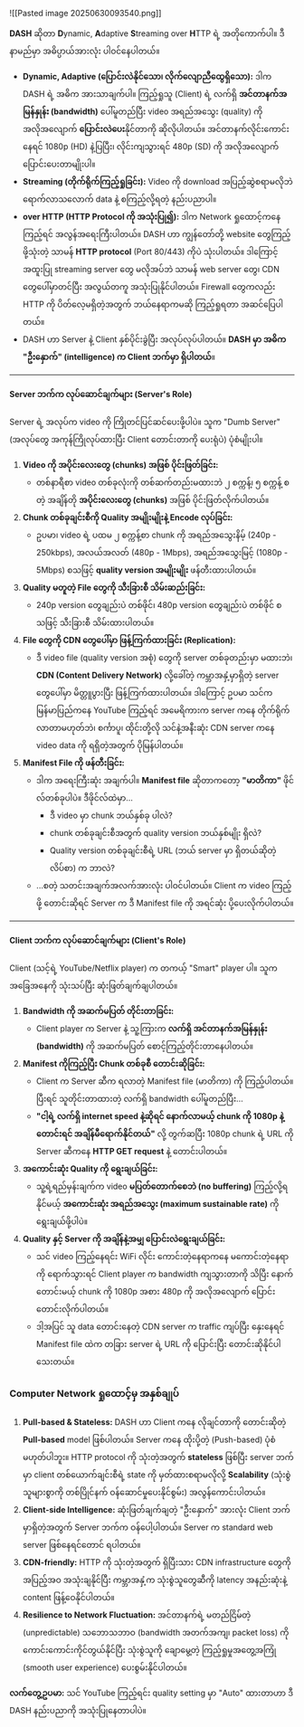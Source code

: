 ![[Pasted image 20250630093540.png]]

**DASH** ဆိုတာ **D**ynamic, **A**daptive **S**treaming over **H**TTP ရဲ့ အတိုကောက်ပါ။ ဒီနာမည်မှာ အဓိပ္ပာယ်အားလုံး ပါဝင်နေပါတယ်။

*   **Dynamic, Adaptive (ပြောင်းလဲနိုင်သော၊ လိုက်လျောညီထွေရှိသော):** ဒါက DASH ရဲ့ အဓိက အားသာချက်ပါ။ ကြည့်ရှုသူ (Client) ရဲ့ လက်ရှိ **အင်တာနက်အမြန်နှုန်း (bandwidth)** ပေါ်မူတည်ပြီး video အရည်အသွေး (quality) ကို အလိုအလျောက် **ပြောင်းလဲပေး**နိုင်တာကို ဆိုလိုပါတယ်။ အင်တာနက်လိုင်းကောင်းနေရင် 1080p (HD) နဲ့ပြပြီး၊ လိုင်းကျသွားရင် 480p (SD) ကို အလိုအလျောက် ပြောင်းပေးတာမျိုးပါ။
*   **Streaming (တိုက်ရိုက်ကြည့်ရှုခြင်း):** Video ကို download အပြည့်ဆွဲစရာမလိုဘဲ ရောက်လာသလောက် data နဲ့ စကြည့်လို့ရတဲ့ နည်းပညာပါ။
*   **over HTTP (HTTP Protocol ကို အသုံးပြု၍):** ဒါက Network ရှုထောင့်ကနေကြည့်ရင် အလွန်အရေးကြီးပါတယ်။ DASH ဟာ ကျွန်တော်တို့ website တွေကြည့်ဖို့သုံးတဲ့ သာမန် **HTTP protocol** (Port 80/443) ကိုပဲ သုံးပါတယ်။ ဒါကြောင့် အထူးပြု streaming server တွေ မလိုအပ်ဘဲ သာမန် web server တွေ၊ CDN တွေပေါ်မှာတင်ပြီး အလွယ်တကူ အသုံးပြုနိုင်ပါတယ်။ Firewall တွေကလည်း HTTP ကို ပိတ်လေ့မရှိတဲ့အတွက် ဘယ်နေရာကမဆို ကြည့်ရှုရတာ အဆင်ပြေပါတယ်။
* DASH ဟာ Server နဲ့ Client နှစ်ပိုင်းခွဲပြီး အလုပ်လုပ်ပါတယ်။ **DASH မှာ အဓိက "ဦးနှောက်" (intelligence) က Client ဘက်မှာ ရှိပါတယ်**။

---
#### Server ဘက်က လုပ်ဆောင်ချက်များ (Server's Role)

Server ရဲ့ အလုပ်က video ကို ကြိုတင်ပြင်ဆင်ပေးဖို့ပါပဲ။ သူက "Dumb Server" (အလုပ်တွေ အကုန်ကြိုလုပ်ထားပြီး Client တောင်းတာကို ပေးရုံပဲ) ပုံစံမျိုးပါ။

1.  **Video ကို အပိုင်းလေးတွေ (chunks) အဖြစ် ပိုင်းဖြတ်ခြင်း:**
    *   တစ်နာရီစာ video တစ်ခုလုံးကို တစ်ဆက်တည်းမထားဘဲ ၂ စက္ကန့်၊ ၅ စက္ကန့် စတဲ့ အချိန်တို **အပိုင်းလေးတွေ (chunks)** အဖြစ် ပိုင်းဖြတ်လိုက်ပါတယ်။
2.  **Chunk တစ်ခုချင်းစီကို Quality အမျိုးမျိုးနဲ့ Encode လုပ်ခြင်း:**
    *   ဥပမာ၊ video ရဲ့ ပထမ ၂ စက္ကန့်စာ chunk ကို အရည်အသွေးနိမ့် (240p - 250kbps), အလယ်အလတ် (480p - 1Mbps), အရည်အသွေးမြင့် (1080p - 5Mbps) စသဖြင့် **quality version အမျိုးမျိုး** ဖန်တီးထားပါတယ်။
3.  **Quality မတူတဲ့ File တွေကို သီးခြားစီ သိမ်းဆည်းခြင်း:**
    *   240p version တွေချည်းပဲ တစ်ဖိုင်၊ 480p version တွေချည်းပဲ တစ်ဖိုင် စသဖြင့် သီးခြားစီ သိမ်းထားပါတယ်။
4.  **File တွေကို CDN တွေပေါ်မှာ ဖြန့်ကြက်ထားခြင်း (Replication):**
    *   ဒီ video file (quality version အစုံ) တွေကို server တစ်ခုတည်းမှာ မထားဘဲ၊ **CDN (Content Delivery Network)** လို့ခေါ်တဲ့ ကမ္ဘာအနှံ့မှာရှိတဲ့ server တွေပေါ်မှာ မိတ္တူပွားပြီး ဖြန့်ကြက်ထားပါတယ်။ ဒါကြောင့် ဥပမာ သင်က မြန်မာပြည်ကနေ YouTube ကြည့်ရင် အမေရိကားက server ကနေ တိုက်ရိုက်လာတာမဟုတ်ဘဲ၊ စင်္ကာပူ၊ ထိုင်းတို့လို သင်နဲ့အနီးဆုံး CDN server ကနေ video data ကို ရရှိတဲ့အတွက် ပိုမြန်ပါတယ်။
5.  **Manifest File ကို ဖန်တီးခြင်း:**
    *   ဒါက အရေးကြီးဆုံး အချက်ပါ။ **Manifest file** ဆိုတာကတော့ **"မာတိကာ"** ဖိုင်လ်တစ်ခုပါပဲ။ ဒီဖိုင်လ်ထဲမှာ...
        *   ဒီ video မှာ chunk ဘယ်နှစ်ခု ပါလဲ?
        *   chunk တစ်ခုချင်းစီအတွက် quality version ဘယ်နှစ်မျိုး ရှိလဲ?
        *   Quality version တစ်ခုချင်းစီရဲ့ URL (ဘယ် server မှာ ရှိတယ်ဆိုတဲ့ လိပ်စာ) က ဘာလဲ?
    *   ...စတဲ့ သတင်းအချက်အလက်အားလုံး ပါဝင်ပါတယ်။ Client က video ကြည့်ဖို့ တောင်းဆိုရင် Server က ဒီ Manifest file ကို အရင်ဆုံး ပို့ပေးလိုက်ပါတယ်။

---

#### Client ဘက်က လုပ်ဆောင်ချက်များ (Client's Role)

Client (သင့်ရဲ့ YouTube/Netflix player) က တကယ့် "Smart" player ပါ။ သူက အခြေအနေကို သုံးသပ်ပြီး ဆုံးဖြတ်ချက်ချပါတယ်။

1.  **Bandwidth ကို အဆက်မပြတ် တိုင်းတာခြင်း:**
    *   Client player က Server နဲ့ သူ့ကြားက **လက်ရှိ အင်တာနက်အမြန်နှုန်း (bandwidth)** ကို အဆက်မပြတ် စောင့်ကြည့်တိုင်းတာနေပါတယ်။
2.  **Manifest ကိုကြည့်ပြီး Chunk တစ်ခုစီ တောင်းဆိုခြင်း:**
    *   Client က Server ဆီက ရလာတဲ့ Manifest file (မာတိကာ) ကို ကြည့်ပါတယ်။ ပြီးရင် သူတိုင်းတာထားတဲ့ လက်ရှိ bandwidth ပေါ်မူတည်ပြီး...
    *   **"ငါ့ရဲ့ လက်ရှိ internet speed နဲ့ဆိုရင် နောက်လာမယ့် chunk ကို 1080p နဲ့ တောင်းရင် အချိန်မီရောက်နိုင်တယ်"** လို့ တွက်ဆပြီး 1080p chunk ရဲ့ URL ကို Server ဆီကနေ **HTTP GET request** နဲ့ တောင်းပါတယ်။
3.  **အကောင်းဆုံး Quality ကို ရွေးချယ်ခြင်း:**
    *   သူ့ရဲ့ရည်မှန်းချက်က video **မပြတ်တောက်စေဘဲ (no buffering)** ကြည့်လို့ရနိုင်မယ့် **အကောင်းဆုံး အရည်အသွေး (maximum sustainable rate)** ကို ရွေးချယ်ဖို့ပါပဲ။
4.  **Quality နှင့် Server ကို အချိန်နဲ့အမျှ ပြောင်းလဲရွေးချယ်ခြင်း:**
    *   သင် video ကြည့်နေရင်း WiFi လိုင်း ကောင်းတဲ့နေရာကနေ မကောင်းတဲ့နေရာကို ရောက်သွားရင် Client player က bandwidth ကျသွားတာကို သိပြီး နောက်တောင်းမယ့် chunk ကို 1080p အစား 480p ကို အလိုအလျောက် ပြောင်းတောင်းလိုက်ပါတယ်။
    *   ဒါ့အပြင် သူ data တောင်းနေတဲ့ CDN server က traffic ကျပ်ပြီး နှေးနေရင် Manifest file ထဲက တခြား server ရဲ့ URL ကို ပြောင်းပြီး တောင်းဆိုနိုင်ပါသေးတယ်။

### Computer Network ရှုထောင့်မှ အနှစ်ချုပ်

1.  **Pull-based & Stateless:** DASH ဟာ Client ကနေ လိုချင်တာကို တောင်းဆိုတဲ့ **Pull-based** model ဖြစ်ပါတယ်။ Server ကနေ ထိုးပို့တဲ့ (Push-based) ပုံစံမဟုတ်ပါဘူး။ HTTP protocol ကို သုံးတဲ့အတွက် **stateless** ဖြစ်ပြီး server ဘက်မှာ client တစ်ယောက်ချင်းစီရဲ့ state ကို မှတ်ထားစရာမလိုလို့ **Scalability** (သုံးစွဲသူများစွာကို တစ်ပြိုင်နက် ဝန်ဆောင်မှုပေးနိုင်စွမ်း) အလွန်ကောင်းပါတယ်။
2.  **Client-side Intelligence:** ဆုံးဖြတ်ချက်ချတဲ့ "ဦးနှောက်" အားလုံး Client ဘက်မှာရှိတဲ့အတွက် Server ဘက်က ဝန်ပေါ့ပါတယ်။ Server က standard web server ဖြစ်နေရင်တောင် ရပါတယ်။
3.  **CDN-friendly:** HTTP ကို သုံးတဲ့အတွက် ရှိပြီးသား CDN infrastructure တွေကို အပြည့်အဝ အသုံးချနိုင်ပြီး ကမ္ဘာအနှံ့က သုံးစွဲသူတွေဆီကို latency အနည်းဆုံးနဲ့ content ဖြန့်ဝေနိုင်ပါတယ်။
4.  **Resilience to Network Fluctuation:** အင်တာနက်ရဲ့ မတည်ငြိမ်တဲ့ (unpredictable) သဘောသဘာဝ (bandwidth အတက်အကျ၊ packet loss) ကို ကောင်းကောင်းကိုင်တွယ်နိုင်ပြီး သုံးစွဲသူကို ချောမွေ့တဲ့ ကြည့်ရှုမှုအတွေ့အကြုံ (smooth user experience) ပေးစွမ်းနိုင်ပါတယ်။

**လက်တွေ့ဥပမာ:** သင် YouTube ကြည့်ရင်း quality setting မှာ "Auto" ထားတာဟာ ဒီ DASH နည်းပညာကို အသုံးပြုနေတာပါပဲ။